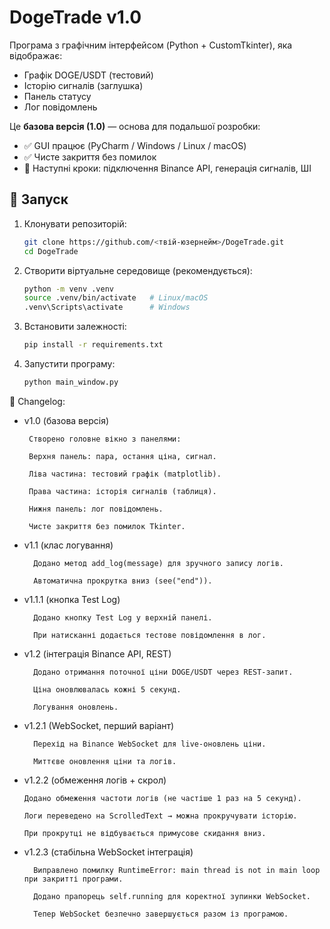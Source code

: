 # DogeTrade v1.0

Програма з графічним інтерфейсом (Python + CustomTkinter), яка відображає:
- Графік DOGE/USDT (тестовий)
- Історію сигналів (заглушка)
- Панель статусу
- Лог повідомлень

Це **базова версія (1.0)** — основа для подальшої розробки:
- ✅ GUI працює (PyCharm / Windows / Linux / macOS)
- ✅ Чисте закриття без помилок
- 🚧 Наступні кроки: підключення Binance API, генерація сигналів, ШІ

## 🚀 Запуск

1. Клонувати репозиторій:
   ```bash
   git clone https://github.com/<твій-юзернейм>/DogeTrade.git
   cd DogeTrade
2. Створити віртуальне середовище (рекомендується):
   ```bash
   python -m venv .venv
   source .venv/bin/activate   # Linux/macOS
   .venv\Scripts\activate      # Windows
3. Встановити залежності:
   ```bash
   pip install -r requirements.txt
4. Запустити програму:
   ```bash
   python main_window.py

📌 Changelog:
 - v1.0 (базова версія)

        Створено головне вікно з панелями:

        Верхня панель: пара, остання ціна, сигнал.

        Ліва частина: тестовий графік (matplotlib).

        Права частина: історія сигналів (таблиця).

        Нижня панель: лог повідомлень.

        Чисте закриття без помилок Tkinter.


- v1.1 (клас логування)

        Додано метод add_log(message) для зручного запису логів.

        Автоматична прокрутка вниз (see("end")).


- v1.1.1 (кнопка Test Log)

        Додано кнопку Test Log у верхній панелі.

        При натисканні додається тестове повідомлення в лог.


- v1.2 (інтеграція Binance API, REST)

        Додано отримання поточної ціни DOGE/USDT через REST-запит.

        Ціна оновлювалась кожні 5 секунд.

        Логування оновлень.


- v1.2.1 (WebSocket, перший варіант)

        Перехід на Binance WebSocket для live-оновлень ціни.

        Миттєве оновлення ціни та логів.

- v1.2.2 (обмеження логів + скрол)

      Додано обмеження частоти логів (не частіше 1 раз на 5 секунд).

      Логи переведено на ScrolledText → можна прокручувати історію.

      При прокрутці не відбувається примусове скидання вниз.

- v1.2.3 (стабільна WebSocket інтеграція)

        Виправлено помилку RuntimeError: main thread is not in main loop при закритті програми.

        Додано прапорець self.running для коректної зупинки WebSocket.

        Тепер WebSocket безпечно завершується разом із програмою.